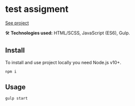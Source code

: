 # test assigment

[See project]()

🛠 **Technologies used:** HTML/SCSS, JavaScript (ES6), Gulp.

## Install

To install and use project locally you need Node.js v10+.

```sh
npm i
```

## Usage

```sh
gulp start
```
